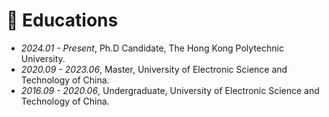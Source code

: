 
<!-- # Educations -->
# 📖 Educations
- *2024.01 - Present*, Ph.D Candidate, The Hong Kong Polytechnic University.
- *2020.09 - 2023.06*, Master, University of Electronic Science and Technology of China.
- *2016.09 - 2020.06*, Undergraduate, University of Electronic Science and Technology of China.
